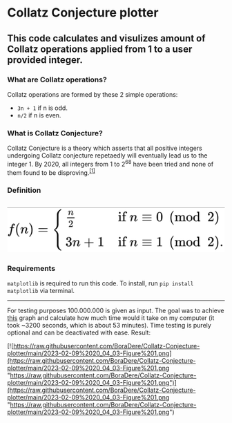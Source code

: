 # Collatz Conjecture plotter
This  code calculates and visulizes amount of Collatz operations applied from 1 to a user provided integer. 
------------
### What are Collatz operations?
Collatz operations are formed by these 2 simple operations:
- `3n + 1` if n is odd.
- `n/2` if n is even.

### What is Collatz Conjecture?
Collatz Conjecture is a theory which asserts that all positive integers undergoing Collatz conjecture repetaedly will eventually lead us to the integer 1. By 2020, all integers from 1 to 2<sup>68</sup> have been tried and none of them found to be disproving.<sup>[[1]](https://link.springer.com/article/10.1007/s11227-020-03368-x)</sup>

### Definition
[![definition](https://raw.githubusercontent.com/BoraDere/Collatz-Conjecture-plotter/main/2023-02-02%2012_08_24-%7B_displaystyle%20f(n)%3D%7B_begin%7Bcases%7D%7B_frac%20%7Bn%7D%7B2%7D%7D%26%7B_text%7Bif%20%7D%7Dn_equiv%200%7B_pm...png "definition")](https://raw.githubusercontent.com/BoraDere/Collatz-Conjecture-plotter/main/2023-02-02%2012_08_24-%7B_displaystyle%20f(n)%3D%7B_begin%7Bcases%7D%7B_frac%20%7Bn%7D%7B2%7D%7D%26%7B_text%7Bif%20%7D%7Dn_equiv%200%7B_pm...png "definition")
------------
### Requirements
`matplotlib` is required to run this code. To install, run `pip install matplotlib` via terminal.

------------
For testing purposes 100.000.000 is given as input. The goal was to achieve [this](https://en.wikipedia.org/wiki/Collatz_conjecture#/media/File:Collatz_Conjecture_100M.jpg "this") graph and calculate how much time would it take on my computer (it took ~3200 seconds, which is about 53 minutes). Time testing is purely optional and can be deactivated with ease. Result:

[![https://raw.githubusercontent.com/BoraDere/Collatz-Conjecture-plotter/main/2023-02-09%2020_04_03-Figure%201.png](https://raw.githubusercontent.com/BoraDere/Collatz-Conjecture-plotter/main/2023-02-09%2020_04_03-Figure%201.png "https://raw.githubusercontent.com/BoraDere/Collatz-Conjecture-plotter/main/2023-02-09%2020_04_03-Figure%201.png")](https://raw.githubusercontent.com/BoraDere/Collatz-Conjecture-plotter/main/2023-02-09%2020_04_03-Figure%201.png "https://raw.githubusercontent.com/BoraDere/Collatz-Conjecture-plotter/main/2023-02-09%2020_04_03-Figure%201.png")
